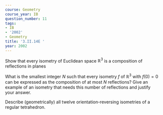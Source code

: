 ```yaml
---
course: Geometry
course_year: IB
question_number: 11
tags:
- IB
- '2002'
- Geometry
title: '3.II.14E '
year: 2002
---
```



Show that every isometry of Euclidean space $\mathbb{R}^{3}$ is a composition of reflections in planes

What is the smallest integer $N$ such that every isometry $f$ of $\mathbb{R}^{3}$ with $f(0)=0$ can be expressed as the composition of at most $N$ reflections? Give an example of an isometry that needs this number of reflections and justify your answer.

Describe (geometrically) all twelve orientation-reversing isometries of a regular tetrahedron.